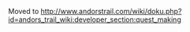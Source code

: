 Moved to
http://www.andorstrail.com/wiki/doku.php?id=andors_trail_wiki:developer_section:quest_making